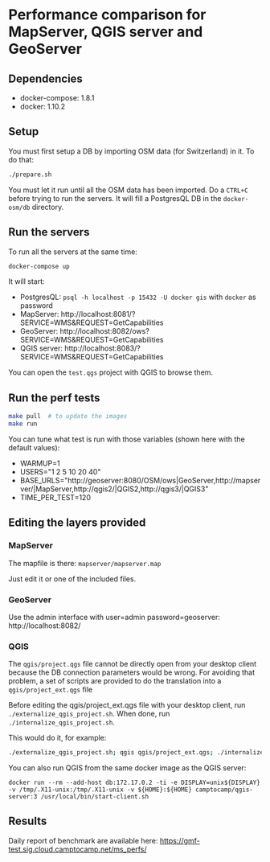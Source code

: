 # Performance comparison for MapServer, QGIS server and GeoServer

## Dependencies

* docker-compose: 1.8.1
* docker: 1.10.2

## Setup

You must first setup a DB by importing OSM data (for Switzerland) in it.
To do that:

```bash
./prepare.sh
```

You must let it run until all the OSM data has been imported. Do a `CTRL+C` before
trying to run the servers. It will fill a
PostgresQL DB in the `docker-osm/db` directory.


## Run the servers

To run all the servers at the same time:

```bash
docker-compose up
```

It will start:

* PostgresQL: `psql -h localhost -p 15432 -U docker gis` with `docker` as password
* MapServer: http://localhost:8081/?SERVICE=WMS&REQUEST=GetCapabilities
* GeoServer: http://localhost:8082/ows?SERVICE=WMS&REQUEST=GetCapabilities
* QGIS server: http://localhost:8083/?SERVICE=WMS&REQUEST=GetCapabilities

You can open the `test.qgs` project with QGIS to browse them.


## Run the perf tests

```bash
make pull  # to update the images
make run
```

You can tune what test is run with those variables (shown here with the default values):

* WARMUP=1
* USERS="1 2 5 10 20 40"
* BASE_URLS="http://geoserver:8080/OSM/ows|GeoServer,http://mapserver/|MapServer,http://qgis2/|QGIS2,http://qgis3/|QGIS3"
* TIME_PER_TEST=120


## Editing the layers provided

### MapServer

The mapfile is there: `mapserver/mapserver.map`

Just edit it or one of the included files.


### GeoServer

Use the admin interface with user=admin password=geoserver: http://localhost:8082/


### QGIS

The `qgis/project.qgs` file cannot be directly open from your desktop client
because the DB connection parameters would be wrong. For avoiding that problem,
a set of scripts are provided to do the translation into a `qgis/project_ext.qgs`
file

Before editing the qgis/project_ext.qgs file with your desktop client, run
`./externalize_qgis_project.sh`. When done, run `./internalize_qgis_project.sh`.

This would do it, for example:

```bash
./externalize_qgis_project.sh; qgis qgis/project_ext.qgs; ./internalize_qgis_project.sh
```

You can also run QGIS from the same docker image as the QGIS server:

```
docker run --rm --add-host db:172.17.0.2 -ti -e DISPLAY=unix${DISPLAY} -v /tmp/.X11-unix:/tmp/.X11-unix -v ${HOME}:${HOME} camptocamp/qgis-server:3 /usr/local/bin/start-client.sh
```
## Results

Daily report of benchmark are available here: https://gmf-test.sig.cloud.camptocamp.net/ms_perfs/
